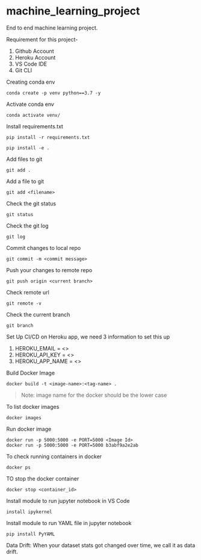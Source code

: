 # machine_learning_project

End to end machine learning project.

Requirement for this project-

1. Github Account
2. Heroku Account
3. VS Code IDE
4. Git CLI

Creating conda env

```
conda create -p venv python==3.7 -y
```

Activate conda env

```
conda activate venv/
```

Install requirements.txt

```
pip install -r requirements.txt
```

```
pip install -e .
```

Add files to git

```
git add .
```

Add a file to git

```
git add <filename>
```

Check the git status

```
git status
```

Check the git log

```
git log
```

Commit changes to local repo

```
git commit -m <commit message>
```

Push your changes to remote repo

```
git push origin <current branch>
```

Check remote url

```
git remote -v
```

Check the current branch

```
git branch
```

Set Up CI/CD on Heroku app, we need 3 information to set this up

1. HEROKU_EMAIL = <>
2. HEROKU_API_KEY = <>
3. HEROKU_APP_NAME = <>

Build Docker Image

```
docker build -t <image-name>:<tag-name> .
```

> Note: image name for the docker should be the lower case

To list docker images

```
docker images
```

Run docker image

```
docker run -p 5000:5000 -e PORT=5000 <Image Id>
docker run -p 5000:5000 -e PORT=5000 b3abf9a2e2ab
```

To check running containers in docker

```
docker ps
```

TO stop the docker container

```
docker stop <container_id>
```

Install module to run jupyter notebook in VS Code

```
install ipykernel
```

Install module to run YAML file in jupyter notebook

```
pip install PyYAML
```

Data Drift:
When your dataset stats got changed over time, we call it as data drift.
